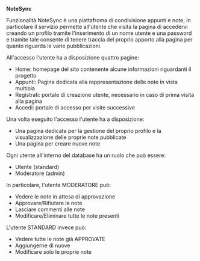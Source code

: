 **NoteSync**

Funzionalità
NoteSync è una piattafroma di condivisione appunti e note, in particolare il servizio permette all'utente che visita la pagina di accedervi creando un profilo tramite l'inserimento di un nome utente e una password e tramite tale consente di tenere traccia del proprio apporto alla pagina per quanto riguarda le varie pubblicazioni.

All'accesso l'utente ha a disposizione quattro pagine:
- Home: homepage del sito contenente alcune informazioni riguardanti il progetto
- Appunti: Pagina dedicata alla rappresentazione delle note in vista multipla
- Registrati: portale di creazione utente, necessario in caso di prima visita alla pagina
- Accedi: portale di accesso per visite successive

Una volta eseguito l'accesso l'utente ha a disposizione:
- Una pagina dedicata per la gestione del proprio profilo e la visualizzazione delle proprie note pubblicate
- Una pagina per creare nuove note

Ogni utente all'interno del database ha un ruolo che può essere:
- Utente (standard)
- Moderatore (admin)

In particolare, l'utente MODERATORE può:
- Vedere le note in attesa di approvazione
- Approvare/Rifiutare le note
- Lasciare commenti alle note
- Modificare/Eliminare tutte le note presenti

L'utente STANDARD invece può:
- Vedere tutte le note già APPROVATE
- Aggiungerne di nuove
- Modificare solo le proprie note
